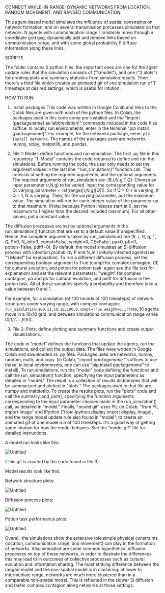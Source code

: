 CONNECT-WHILE-IN-RANGE: DYNAMIC NETWORKS FROM LOCATION, RANDOM MOVEMENT, AND RANGED COMMUNICATION

This agent-based model simulates the influence of spatial constraints on network formation, and on several transmission processes simulated on that network. 
N agents with communication range r randomly move through a coordinate grid gxg, dynamically add and remove links based on communication range, 
and with some global probability P diffuse information along these links.

SCRIPTS

The folder contains 3 python files: the important ones are one for the agent update rules that the simulation consists of ("1.model"), and one ("2.plots") for creating plots and summary statistics from simulation results. Then there's a third file which creates an animated gif of one simulation run of T timesteps at desired settings, which is useful for intution. 

HOW TO RUN

1. Install packages
This code was written in Google Colab and links to the Colab files are given with each of the python files. In Colab, the packages used in this code come pre-installed and the "import [packagename] as [abbreviation]" commands included in the code files suffice. In locally run environments, enter in the terminal "pip install [packagename]". For example, for the networkx package, enter:
   ```pip install networkx```.
The names of the packages used are networkx, numpy, scipy, matpotlib, and pandas.

2. File 1: Model: define functions and run simulation.
The first .py file in this repository "1. Model" contains the code required to define and run the simulations. Before running the code, the user only needs to set the argument values in the last line:  "run_simulation()" function call. This consists of setting the required arguments, and the optional arguments. The required arguments of run_simulation are: (R,r,N,g,T,Q). Choose an input parameter (r,N,g) to be varied. Input the corresponding value for Q: varying_parameter = list(range([r,N,g][Q])). So if Q = 0, r is varying; if Q = 1, N is varying. Then, for the varying parameter, put the maximum value. The simulation will run for each integer value of the parameter up to that maximum. (Note: because Python indexes start at 0, set the maximum to 1 higher than the desired included maximum). For all other values, put a constant value.

The diffusion processes are set by optional arguments in the run_simulation() function that are set to a default value if unspecified. Hence, the complete arguments taken by run_simulation() are (R, r, N, g, T, Q, P=0, N_init=0, compl=False, weight=0, CE=False, pa=0, pb=0, potion=False, pdiff=0). By default, the model simulates an SI diffusion process with infection probability P and N_init initially infected agents(see "1.Model" for explanation). To run a different diffusion process, set the corresponding boolean argument to True (compl for complex contagion, CE for cultural evolution, and potion for potion task; again see the file text for explanation) and set the relevant parameters; "weight" for complex contagion, pa and pb for cultural evolution, and pdiff for diffusion in the potion task. All of these variables specify a probability and therefore take a value between 0 and 1.

For example, for a simulation (of 100 rounds of 100 timesteps) of network structures under varying range, with complex contagion: 
```run_simulation(100,11,10,10,100,0,compl=True,weight=0.1``` Here, 10 agents move in a 10x10 grid, and between simulations communication range varies [0,1,2....,9,10]. 

3. File 2: Plots: define plotting and summary functions and create output visualizations.

   


The code in "model" defines the functions that update the agents, run the simulations, and collect the output data. The files were written in Google Colab and downloaded as .py files.
Packages used are networkx, numpy, random, math, and copy. (in Colab, "import *packagename* " suffices to use these; in local environments, one can use "pip install *packagename*" to install). 
To run simulations, run the "model" code defining the functions and call the run_simulation() function, specifying the input parameters as detailed in "model." The result is a collection 
of results dictionaries that will be summarized and plotted in "plots." The packages used in that file are numpy and matplotlib. To create the results plots, run the "plots" code and call the 
summary_and_plot(), specifying the function arguments corresponding to the input parameter choices made in the run_simulation() call, as detailed in "model." Finally, "model gif" uses PIL (in Colab:
"from PIL import Image" and IPython ("from Ipython.display import display, Image), and the range model update rule also found in "model", to create an animated gif of one model run of 100 timesteps.
It's a good way of getting some intution for how the model behaves. See the "model gif" file for detailed instructions.

A model run looks like this: 

![Untitled](https://github.com/niekkerssies/Range-model/assets/125357452/58f68008-731e-461e-80d7-394cbb75dc0a)

(This gif is created by the code found in file 3). 

Model results look like this: 

Network structure plots:

![Untitled](https://github.com/niekkerssies/Range-model/assets/125357452/79c1d933-5417-48cd-9dad-2524cf6e2327)

Diffusion process plots:

![Untitled](https://github.com/niekkerssies/Range-model/assets/125357452/b03135dc-f129-4d94-a158-31bfae792ea0)

Potion task performance plots:

![Untitled](https://github.com/niekkerssies/Range-model/assets/125357452/3aa87b21-db99-4d5e-a0d0-a90c31c1c010)

Overall, the simulations show the extensive role simple physical constraints (location, communication range, and movement) can play in the formation of networks. Also simulated are some common hypothetical diffusion processes on top of these networks, in order to illustrate the differences this may lead to in outcomes of collective processes such as cultural evolution and information sharing. The most striking difference between the ranged model and the non-spatial model is in clustering: at lower to intermediate range, networks are much more clustered than in a comparable non-spatial model. This is reflected in the slower SI diffusion and faster complex contagion along networks at those settings. 






